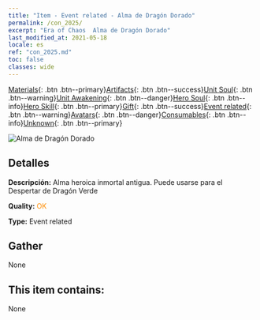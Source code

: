 ```yaml
---
title: "Item - Event related - Alma de Dragón Dorado"
permalink: /con_2025/
excerpt: "Era of Chaos  Alma de Dragón Dorado"
last_modified_at: 2021-05-18
locale: es
ref: "con_2025.md"
toc: false
classes: wide
---
```

 [Materials](/ItemsES/){: .btn .btn--primary}[Artifacts](/ItemsES/Artifacts/){: .btn .btn--success}[Unit Soul](/ItemsES/UnitSoul/){: .btn .btn--warning}[Unit Awakening](/ItemsES/UnitAwakening/){: .btn .btn--danger}[Hero Soul](/ItemsES/HeroSoul/){: .btn .btn--info}[Hero Skill](/ItemsES/HeroSkill/){: .btn .btn--primary}[Gift](/ItemsES/Gift/){: .btn .btn--success}[Event related](/ItemsES/Events/){: .btn .btn--warning}[Avatars](/ItemsES/Avatars/){: .btn .btn--danger}[Consumables](/ItemsES/Consumables/){: .btn .btn--info}[Unknown](/ItemsES/Unknown/){: .btn .btn--primary}

 ![Alma de Dragón Dorado](/images/t/juexing_207.png)

## Detalles
 **Descripción:** Alma heroica inmortal antigua. Puede usarse para el Despertar de Dragón Verde

 **Quality:** <span style="color: #FF8C00">OK</span>

 **Type:** Event related

## Gather

  None

## This item contains:

  None

